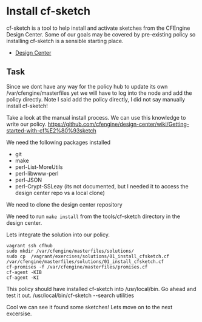 Install cf-sketch
=================
cf-sketch is a tool to help install and activate sketches from the CFEngine Design Center. Some of our goals may be covered by pre-existing policy so installing cf-sketch is a sensible starting place.

* [Design Center](https://github.com/cfengine/design-center "CFEngine Design Center on Github")

Task
----
Since we dont have any way for the policy hub to update its own /var/cfengine/masterfiles yet we will have to log into the node and add the policy directly. Note I said add the policy directly, I did not say manually install cf-sketch!

Take a look at the manual install process. We can use this knowledge to write our policy.
https://github.com/cfengine/design-center/wiki/Getting-started-with-cf%E2%80%93sketch

We need the following packages installed
* git
* make
* perl-List-MoreUtils
* perl-libwww-perl
* perl-JSON
* perl-Crypt-SSLeay (its not documented, but I needed it to access the design center repo vs a local clone)

We need to clone the design center repository

We need to run `make install` from the tools/cf-sketch directory in the design center.

Lets integrate the solution into our policy.

    vagrant ssh cfhub
    sudo mkdir /var/cfengine/masterfiles/solutions/
    sudo cp  /vagrant/exercises/solutions/01_install_cfsketch.cf /var/cfengine/masterfiles/solutions/01_install_cfsketch.cf
    cf-promises -f /var/cfengine/masterfiles/promises.cf
    cf-agent -KIB
    cf-agent -KI

This policy should have installed cf-sketch into /usr/local/bin. Go ahead and test it out.
/usr/local/bin/cf-sketch --search utilities

Cool we can see it found some sketches! Lets move on to the next excersise.
